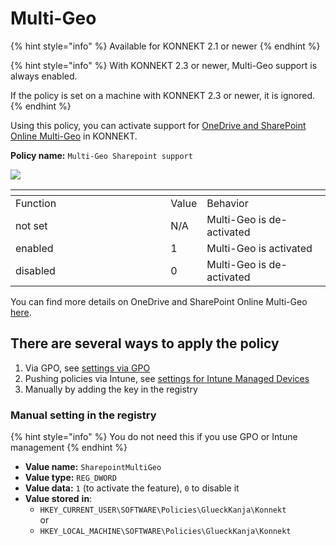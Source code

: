 # Multi-Geo

{% hint style="info" %}
Available for KONNEKT 2.1 or newer
{% endhint %}

{% hint style="info" %}
With KONNEKT 2.3 or newer, Multi-Geo support is always enabled.

If the policy is set on a machine with KONNEKT 2.3 or newer, it is ignored.
{% endhint %}

Using this policy, you can activate support for [OneDrive and SharePoint Online Multi-Geo](https://learn.microsoft.com/en-us/microsoft-365/enterprise/multi-geo-capabilities-in-onedrive-and-sharepoint-online-in-microsoft-365?view=o365-worldwide) in KONNEKT.

**Policy name:** `Multi-Geo Sharepoint support`

![](<../../.gitbook/assets/2022-05-18 16\_42\_33MultiGeo.png>)

<table><thead><tr><th width="232.33333333333331"></th><th></th><th></th></tr></thead><tbody><tr><td>Function</td><td>Value</td><td>Behavior</td></tr><tr><td>not set</td><td>N/A</td><td>Multi-Geo is de-activated</td></tr><tr><td>enabled</td><td>1</td><td>Multi-Geo is  activated</td></tr><tr><td>disabled</td><td>0</td><td>Multi-Geo is  de-activated</td></tr></tbody></table>

You can find more details on OneDrive and SharePoint Online Multi-Geo [here](https://docs.microsoft.com/en-us/microsoft-365/enterprise/multi-geo-capabilities-in-onedrive-and-sharepoint-online-in-microsoft-365?view=o365-worldwide).

## **There are several ways to apply the policy**

1. Via GPO, see [settings via GPO](../management-options/settings-via-gpo.md)
2. Pushing policies via Intune, see [settings for Intune Managed Devices](../management-options/setting-for-intune-managed-devices-1/)
3. Manually by adding the key in the registry

### Manual setting in the registry

{% hint style="info" %}
You do not need this if you use GPO or Intune management
{% endhint %}

* **Value name:** `SharepointMultiGeo`
* **Value type:** `REG_DWORD`
* **Value data:** `1` (to activate the feature), `0` to disable it
* **Value stored** **in**:
  * `HKEY_CURRENT_USER\SOFTWARE\Policies\GlueckKanja\Konnekt`\
    or
  * `HKEY_LOCAL_MACHINE\SOFTWARE\Policies\GlueckKanja\Konnekt`
